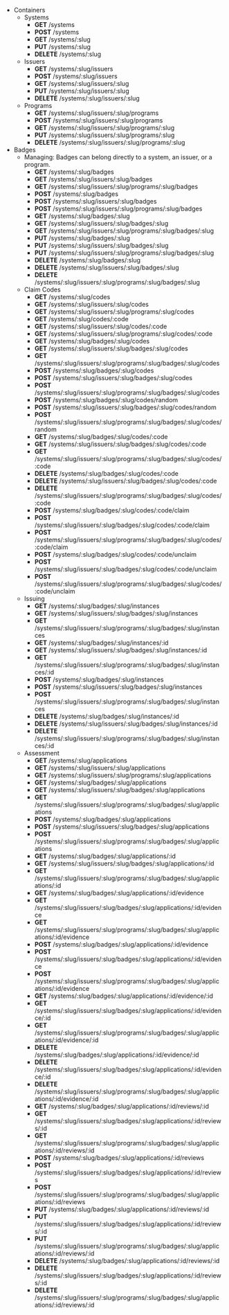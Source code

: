 * Containers
  * Systems
    * **GET** /systems
    * **POST** /systems
    * **GET** /systems/:slug
    * **PUT** /systems/:slug
    * **DELETE** /systems/:slug
  * Issuers
    * **GET** /systems/:slug/issuers
    * **POST** /systems/:slug/issuers
    * **GET** /systems/:slug/issuers/:slug
    * **PUT** /systems/:slug/issuers/:slug
    * **DELETE** /systems/:slug/issuers/:slug
  * Programs
    * **GET** /systems/:slug/issuers/:slug/programs
    * **POST** /systems/:slug/issuers/:slug/programs
    * **GET** /systems/:slug/issuers/:slug/programs/:slug
    * **PUT** /systems/:slug/issuers/:slug/programs/:slug
    * **DELETE** /systems/:slug/issuers/:slug/programs/:slug
* Badges
  * Managing: Badges can belong directly to a system, an issuer, or a program.
    * **GET** /systems/:slug/badges
    * **GET** /systems/:slug/issuers/:slug/badges
    * **GET** /systems/:slug/issuers/:slug/programs/:slug/badges
    * **POST** /systems/:slug/badges
    * **POST** /systems/:slug/issuers/:slug/badges
    * **POST** /systems/:slug/issuers/:slug/programs/:slug/badges
    * **GET** /systems/:slug/badges/:slug
    * **GET** /systems/:slug/issuers/:slug/badges/:slug
    * **GET** /systems/:slug/issuers/:slug/programs/:slug/badges/:slug
    * **PUT** /systems/:slug/badges/:slug
    * **PUT** /systems/:slug/issuers/:slug/badges/:slug
    * **PUT** /systems/:slug/issuers/:slug/programs/:slug/badges/:slug
    * **DELETE** /systems/:slug/badges/:slug
    * **DELETE** /systems/:slug/issuers/:slug/badges/:slug
    * **DELETE** /systems/:slug/issuers/:slug/programs/:slug/badges/:slug
  * Claim Codes
    * **GET** /systems/:slug/codes
    * **GET** /systems/:slug/issuers/:slug/codes
    * **GET** /systems/:slug/issuers/:slug/programs/:slug/codes
    * **GET** /systems/:slug/codes/:code
    * **GET** /systems/:slug/issuers/:slug/codes/:code
    * **GET** /systems/:slug/issuers/:slug/programs/:slug/codes/:code
    * **GET** /systems/:slug/badges/:slug/codes
    * **GET** /systems/:slug/issuers/:slug/badges/:slug/codes
    * **GET** /systems/:slug/issuers/:slug/programs/:slug/badges/:slug/codes
    * **POST** /systems/:slug/badges/:slug/codes
    * **POST** /systems/:slug/issuers/:slug/badges/:slug/codes
    * **POST** /systems/:slug/issuers/:slug/programs/:slug/badges/:slug/codes
    * **POST** /systems/:slug/badges/:slug/codes/random
    * **POST** /systems/:slug/issuers/:slug/badges/:slug/codes/random
    * **POST** /systems/:slug/issuers/:slug/programs/:slug/badges/:slug/codes/random
    * **GET** /systems/:slug/badges/:slug/codes/:code
    * **GET** /systems/:slug/issuers/:slug/badges/:slug/codes/:code
    * **GET** /systems/:slug/issuers/:slug/programs/:slug/badges/:slug/codes/:code
    * **DELETE** /systems/:slug/badges/:slug/codes/:code
    * **DELETE** /systems/:slug/issuers/:slug/badges/:slug/codes/:code
    * **DELETE** /systems/:slug/issuers/:slug/programs/:slug/badges/:slug/codes/:code
    * **POST** /systems/:slug/badges/:slug/codes/:code/claim
    * **POST** /systems/:slug/issuers/:slug/badges/:slug/codes/:code/claim
    * **POST** /systems/:slug/issuers/:slug/programs/:slug/badges/:slug/codes/:code/claim
    * **POST** /systems/:slug/badges/:slug/codes/:code/unclaim
    * **POST** /systems/:slug/issuers/:slug/badges/:slug/codes/:code/unclaim
    * **POST** /systems/:slug/issuers/:slug/programs/:slug/badges/:slug/codes/:code/unclaim
  * Issuing
    * **GET** /systems/:slug/badges/:slug/instances
    * **GET** /systems/:slug/issuers/:slug/badges/:slug/instances
    * **GET** /systems/:slug/issuers/:slug/programs/:slug/badges/:slug/instances
    * **GET** /systems/:slug/badges/:slug/instances/:id
    * **GET** /systems/:slug/issuers/:slug/badges/:slug/instances/:id
    * **GET** /systems/:slug/issuers/:slug/programs/:slug/badges/:slug/instances/:id
    * **POST** /systems/:slug/badges/:slug/instances
    * **POST** /systems/:slug/issuers/:slug/badges/:slug/instances
    * **POST** /systems/:slug/issuers/:slug/programs/:slug/badges/:slug/instances
    * **DELETE** /systems/:slug/badges/:slug/instances/:id
    * **DELETE** /systems/:slug/issuers/:slug/badges/:slug/instances/:id
    * **DELETE** /systems/:slug/issuers/:slug/programs/:slug/badges/:slug/instances/:id
  * Assessment
    * **GET** /systems/:slug/applications
    * **GET** /systems/:slug/issuers/:slug/applications
    * **GET** /systems/:slug/issuers/:slug/programs/:slug/applications
    * **GET** /systems/:slug/badges/:slug/applications
    * **GET** /systems/:slug/issuers/:slug/badges/:slug/applications
    * **GET** /systems/:slug/issuers/:slug/programs/:slug/badges/:slug/applications
    * **POST** /systems/:slug/badges/:slug/applications
    * **POST** /systems/:slug/issuers/:slug/badges/:slug/applications
    * **POST** /systems/:slug/issuers/:slug/programs/:slug/badges/:slug/applications
    * **GET** /systems/:slug/badges/:slug/applications/:id
    * **GET** /systems/:slug/issuers/:slug/badges/:slug/applications/:id
    * **GET** /systems/:slug/issuers/:slug/programs/:slug/badges/:slug/applications/:id
    * **GET** /systems/:slug/badges/:slug/applications/:id/evidence
    * **GET** /systems/:slug/issuers/:slug/badges/:slug/applications/:id/evidence
    * **GET** /systems/:slug/issuers/:slug/programs/:slug/badges/:slug/applications/:id/evidence
    * **POST** /systems/:slug/badges/:slug/applications/:id/evidence
    * **POST** /systems/:slug/issuers/:slug/badges/:slug/applications/:id/evidence
    * **POST** /systems/:slug/issuers/:slug/programs/:slug/badges/:slug/applications/:id/evidence
    * **GET** /systems/:slug/badges/:slug/applications/:id/evidence/:id
    * **GET** /systems/:slug/issuers/:slug/badges/:slug/applications/:id/evidence/:id
    * **GET** /systems/:slug/issuers/:slug/programs/:slug/badges/:slug/applications/:id/evidence/:id
    * **DELETE** /systems/:slug/badges/:slug/applications/:id/evidence/:id
    * **DELETE** /systems/:slug/issuers/:slug/badges/:slug/applications/:id/evidence/:id
    * **DELETE** /systems/:slug/issuers/:slug/programs/:slug/badges/:slug/applications/:id/evidence/:id
    * **GET** /systems/:slug/badges/:slug/applications/:id/reviews/:id
    * **GET** /systems/:slug/issuers/:slug/badges/:slug/applications/:id/reviews/:id
    * **GET** /systems/:slug/issuers/:slug/programs/:slug/badges/:slug/applications/:id/reviews/:id
    * **POST** /systems/:slug/badges/:slug/applications/:id/reviews
    * **POST** /systems/:slug/issuers/:slug/badges/:slug/applications/:id/reviews
    * **POST** /systems/:slug/issuers/:slug/programs/:slug/badges/:slug/applications/:id/reviews
    * **PUT** /systems/:slug/badges/:slug/applications/:id/reviews/:id
    * **PUT** /systems/:slug/issuers/:slug/badges/:slug/applications/:id/reviews/:id
    * **PUT** /systems/:slug/issuers/:slug/programs/:slug/badges/:slug/applications/:id/reviews/:id
    * **DELETE** /systems/:slug/badges/:slug/applications/:id/reviews/:id
    * **DELETE** /systems/:slug/issuers/:slug/badges/:slug/applications/:id/reviews/:id
    * **DELETE** /systems/:slug/issuers/:slug/programs/:slug/badges/:slug/applications/:id/reviews/:id
